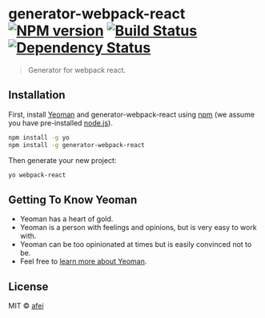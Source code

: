 # generator-webpack-react [![NPM version][npm-image]][npm-url] [![Build Status][travis-image]][travis-url] [![Dependency Status][daviddm-image]][daviddm-url]
> Generator for webpack react.

## Installation

First, install [Yeoman](http://yeoman.io) and generator-webpack-react using [npm](https://www.npmjs.com/) (we assume you have pre-installed [node.js](https://nodejs.org/)).

```bash
npm install -g yo
npm install -g generator-webpack-react
```

Then generate your new project:

```bash
yo webpack-react
```

## Getting To Know Yeoman

 * Yeoman has a heart of gold.
 * Yeoman is a person with feelings and opinions, but is very easy to work with.
 * Yeoman can be too opinionated at times but is easily convinced not to be.
 * Feel free to [learn more about Yeoman](http://yeoman.io/).

## License

MIT © [afei](https://github.com/afeiship)


[npm-image]: https://badge.fury.io/js/generator-webpack-react.svg
[npm-url]: https://npmjs.org/package/generator-webpack-react
[travis-image]: https://travis-ci.org/afeiship/generator-webpack-react.svg?branch=master
[travis-url]: https://travis-ci.org/afeiship/generator-webpack-react
[daviddm-image]: https://david-dm.org/afeiship/generator-webpack-react.svg?theme=shields.io
[daviddm-url]: https://david-dm.org/afeiship/generator-webpack-react
